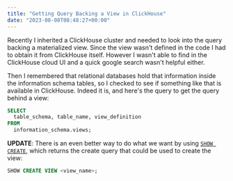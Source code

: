 ```yaml
---
title: "Getting Query Backing a View in ClickHouse"
date: "2023-08-08T08:48:27+00:00"
---
```


Recently I inherited a ClickHouse cluster and needed to look into the query backing
a materialized view. Since the view wasn't defined in the code I had to obtain it
from ClickHouse itself. However I wasn't able to find in the ClickHouse cloud UI
and a quick google search wasn't helpful either.

Then I remembered that relational databases hold that information inside the
information schema tables, so I checked to see if something like that is available
in ClickHouse. Indeed it is, and here's the query to get the query behind a view:

```sql
SELECT
  table_schema, table_name, view_definition
FROM
  information_schema.views;
```

**UPDATE**: There is an even better way to do what we want by using [`SHOW CREATE`](https://clickhouse.com/docs/en/sql-reference/statements/show#show-create-table--dictionary--view--database),
which returns the create query that could be used to create the view:

```sql
SHOW CREATE VIEW <view_name>;
```
